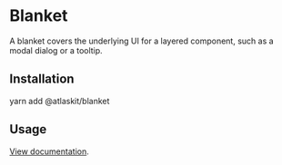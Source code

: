 # Blanket

A blanket covers the underlying UI for a layered component, such as a modal dialog or a tooltip.

## Installation

yarn add @atlaskit/blanket

## Usage

[View documentation](https://atlassian.design/components/blanket).
